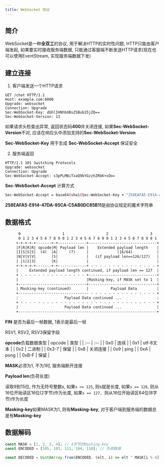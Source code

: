 ```yaml
---
title: WebSocket 协议
---
```


## 简介

WebSocket是一种**全双工**的协议, 用于解决HTTP的实时性问题, HTTP只能由客户端发起, 如果要实时接收服务端数据, 只能通过客服端不断发送HTTP请求(现在也可以使用EventStream, 实现服务端数据下发)

## 建立连接

1. 客户端发送一个HTTP请求

```http
GET /chat HTTP/1.1
Host: example.com:8000
Upgrade: websocket
Connection: Upgrade
Sec-WebSocket-Key: dGhlIHNhbXBsZSBub25jZQ==
Sec-WebSocket-Version: 13
```

如果请求头检查出异常, 返回状态码**400**并关闭连接, 如果**Sec-WebSocket-Version**不对, 应该在响应头中添加支持的**Sec-WebSocket-Version**


**Sec-WebSocket-Key** 用于生成 **Sec-WebSocket-Accept** 保证安全

2. 服务端返回

```http
HTTP/1.1 101 Switching Protocols
Upgrade: websocket
Connection: Upgrade
Sec-WebSocket-Accept: s3pPLMBiTxaQ9kYGzzhZRbK+xOo=
```

**Sec-WebSocket-Accept** 计算方式

```bash
Sec-WebSocket-Accept = base64(sha1(Sec-WebSocket-Key + "258EAFA5-E914-47DA-95CA-C5AB0DC85B11"))
```

**258EAFA5-E914-47DA-95CA-C5AB0DC85B11**是由协议规定的魔术字符串

## 数据格式

```txt
      0                   1                   2                   3
      0 1 2 3 4 5 6 7 8 9 0 1 2 3 4 5 6 7 8 9 0 1 2 3 4 5 6 7 8 9 0 1
     +-+-+-+-+-------+-+-------------+-------------------------------+
     |F|R|R|R| opcode|M| Payload len |    Extended payload length    |
     |I|S|S|S|  (4)  |A|     (7)     |             (16/64)           |
     |N|V|V|V|       |S|             |   (if payload len==126/127)   |
     | |1|2|3|       |K|             |                               |
     +-+-+-+-+-------+-+-------------+ - - - - - - - - - - - - - - - +
     |     Extended payload length continued, if payload len == 127  |
     + - - - - - - - - - - - - - - - +-------------------------------+
     |                               |Masking-key, if MASK set to 1  |
     +-------------------------------+-------------------------------+
     | Masking-key (continued)       |          Payload Data         |
     +-------------------------------- - - - - - - - - - - - - - - - +
     :                     Payload Data continued ...                :
     + - - - - - - - - - - - - - - - - - - - - - - - - - - - - - - - +
     |                     Payload Data continued ...                |
     +---------------------------------------------------------------+

```

**FIN** 是否为最后一帧数据, 1表示是最后一帧

RSV1, RSV2, RSV3保留字段


**opcode**负载数据类型
| opcode | 类型 |
| :-- | :-- |
| 0x0 |  连续 |
| 0x1 |  utf-8文本 |
| 0x2 |  二进制 |
| 0x3-7 |  保留 |
| 0x8 |  关闭连接 |
| 0x9 |  ping |
| 0xA |  pong |
| 0xB-F |  保留 |

**MASK**必须为1, 不为1时, 服务端断开连接

**Payload len**(负荷长度)

读取9到15位, 作为无符号整数s, 如果`s <= 125`, 则s就是长度, 如果`s == 126`, 则从16位开始读区16位(2字节)作为长度, 如果`s == 127, `则从16位开始读区64位(8字节)作为长度

**Masking-key**如果MASK为1, 则有**Masking-key**, 对于客户端到服务端的数据总是有**Masking-key**

## 数据解码

```javascript
const MASK = [1, 2, 3, 4]; // 4字节的Masking-key
const ENCODED = [105, 103, 111, 104, 110]; // 负荷数据

const DECODED = Uint8Array.from(ENCODED, (elt, i) => elt ^ MASK[i % 4]);

```